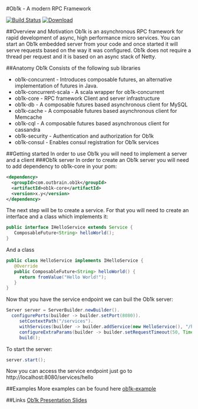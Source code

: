 #Ob1k - A modern RPC Framework

[![Build Status](https://travis-ci.org/outbrain/ob1k.svg?branch=master)](https://travis-ci.org/outbrain/ob1k)
[![Download](https://api.bintray.com/packages/harel-eran/Ob1k/com.outbrain.swinfra/images/download.svg)](https://bintray.com/harel-eran/Ob1k/com.outbrain.swinfra/_latestVersion)

##Overview and Motivation 
Ob1k is an asynchronous RPC framework for rapid development of async, high performance micro services. 
You can start an Ob1k embedded server from your code and once started it will serve requests based on the way it was configured. 
Ob1k does not require a thread per request and it is based on an async stack of Netty.     

##Anatomy 
Ob1k Consists of the following sub libraries
 * ob1k-concurrent - Introduces composable futures, an alternative implementation of futures in Java.   
 * ob1k-concurrent-scala - A scala wrapper for ob1k-concurrent 
 * ob1k-core  - RPC framework Client and server infrastructure 
 * ob1k-db    - A composable futures based asynchronous client for MySQL
 * ob1k-cache - A composable futures based asynchronous client for Memcache 
 * ob1k-cql   - A composable futures based asynchronous client for cassandra
 * ob1k-security - Authentication and authorization for Ob1k 
 * ob1k-consul   - Enables consul registration  for Ob1k services 


##Getting started 
In order to use Ob1k you will need to implement a server and a client 
###Ob1k server
In order to create an Ob1k server you will need to add dependency to ob1k-core in your pom:

```xml
<dependency>
  <groupId>com.outbrain.ob1k</groupId>
  <artifactId>ob1k-core</artifactId>
  <version>x.y</version>
</dependency>
```

The next step will be to create a service. For that you will need to create an interface and a class which implements it:
```java
public interface IHelloService extends Service {
   ComposableFuture<String> helloWorld();
}
```
And a class 
```java 
public class HelloService implements IHelloService {
   @Override
   public ComposableFuture<String> helloWorld() {
     return fromValue("Hello World!");
   }
}
```

 
Now that you have the service endpoint we can buil the Ob1k server:

```java 
Server server = ServerBuilder.newBuilder().
  configurePorts(builder -> builder.setPort(8080)).
     setContextPath("/services").
     withServices(builder -> builder.addService(new HelloService(), "/hello")).
     configureExtraParams(builder -> builder.setRequestTimeout(50, TimeUnit.MILLISECONDS)).
     build();
```
To start the server:
```java
server.start(); 
```
Now you can access the service endpoint just go to 
    http://localhost:8080/services/hello


##Examples
More examples can be found here 
[ob1k-example](https://github.com/outbrain/ob1k/tree/master/ob1k-example/src/main/java/com/outbrain/ob1k/example/)

##Links
[Ob1k Presentation Slides](http://www.slideshare.net/eranharel/ob1k-presentation-at-javail)
